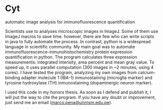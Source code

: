 # Cyt

automatic image analysis for immunofluorescence quantification

Scientists use to analyses microscopic images in ImageJ. Some of them use ImageJ macros to save time. 
however, there are few who can write scripts in java to fully automate the process. In contrast, python is a  widespread language  in scientific community. My main goal was to automate immunofluorescence-inmunohistochemistry protein expression quantification in python. The program calculates three expression measurements: 
integrated intensity, area percent and mean gray value. 
To speed up, it uses parallel computation (300 images in ~2 minutes, using 4 cores). 
I have tested the program, analyzing my own images from calcium-binding adapter molecule 1 (IBA-1) inmunostaining (microglia marker) 
and tyrosine hydroxylase (TH) inmunostaining (dopaminergic neuron marker). 

I used this code in my honors thesis. As soon as I defend and publish it, I will put the way to cite the program. If you have any doubt or improvement, just send me an email (marco.pena@unmsm.edu.pe). 




